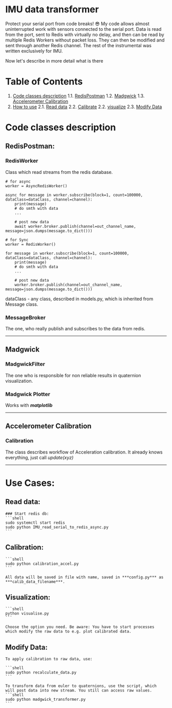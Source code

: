 # IMU data transformer
Protect your serial port from code breaks! :sunglasses:
My code allows almost uninterrupted work with sensors connected to the serial port.
Data is read from the port, sent to Redis with virtually no delay, and then can be read by multiple Redis Workers without packet loss.
They can then be modified and sent through another Redis channel.
The rest of the instrumental was written exclusively for IMU.

Now let's describe in more detail what is there

# Table of Contents

1. [Code classes description](#Code-classes-description)
    1.1. [RedisPostman](#RedisPostman)
    1.2. [Madgwick](#Madgwick)
    1.3. [Accelerometer Calibration](#AccelerometerCalibration)
2. [How to use](#Use-cases)
    2.1. [Read data](#read-Data)
    2.2. [Calibrate](#calibration)
    2.2. [visualize](#visualization)
    2.3. [Modify Data](#Modify-Data)
<!-- 3. [Requirements](#requirements) -->

# Code classes description
## RedisPostman:

### RedisWorker
Class which read streams from the redis database.
```
# for async
worker = AsyncRedisWorker()

async for message in worker.subscribe(block=1, count=100000, dataClass=dataClass, channel=channel):
    print(message)
    # do smth with data
    ...

    # post new data
    await worker.broker.publish(channel=out_channel_name, message=json.dumps(message.to_dict()))

```
```
# for Sync
worker = RedisWorker()

for message in worker.subscribe(block=1, count=100000, dataClass=dataClass, channel=channel):
    print(message)
    # do smth with data
    ...

    # post new data
    worker.broker.publish(channel=out_channel_name, message=json.dumps(message.to_dict()))
```
dataClass - any class, described in models.py, which is inherited from Message class.


### MessageBroker
The one, who really publish and subscribes to the data from redis.
___
## Madgwick

### MadgwickFilter
The one who is responsible for non reliable results in quaternion visualization.
### Madgwick Plotter
Works with ***matplotlib***

___
## Accelerometer Calibration
### Calibration
The class describes workflow of Acceleration calibration.
It already knows everything, just call *update(xyz)*

___
# Use Cases:

## Read data:
    ### Start redis db:
    ```shell
    sudo systemctl start redis
    sudo python IMU_read_serial_to_redis_async.py
    ``` 


## Calibration:
    ```shell
    sudo python calibration_accel.py
    ```

    All data will be saved in file with name, saved in ***config.py*** as ***calib_data_filename***.

## Visualization:
    ```shell
    python visualise.py
    ```

    Choose the option you need. Be aware: You have to start processes which modify the raw data to e.g. plot calibrated data.

## Modify Data:
    To apply calibration to raw data, use:

    ```shell
    sudo python recalculate_data.py
    ```

    To transform data from euler to quaternions, use the script, which will post data into new stream. You still can access raw values.
    ```shell
    sudo python madgwick_transformer.py 
    ```



